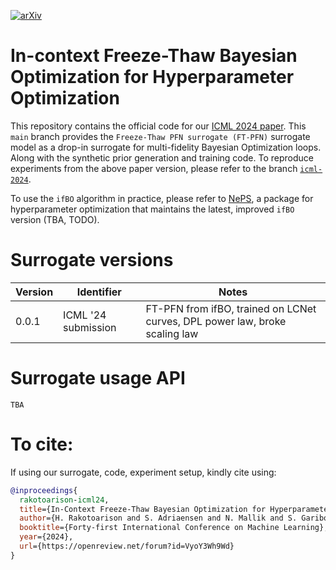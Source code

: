 [![arXiv](https://img.shields.io/badge/arXiv-2105.09821-b31b1b.svg)](https://arxiv.org/abs/2404.16795)

# In-context Freeze-Thaw Bayesian Optimization for Hyperparameter Optimization

This repository contains the official code for our [ICML 2024 paper](https://openreview.net/forum?id=VyoY3Wh9Wd). This `main` branch provides the `Freeze-Thaw PFN surrogate (FT-PFN)` surrogate model as a drop-in surrogate for multi-fidelity Bayesian Optimization loops. Along with the synthetic prior generation and training code. To reproduce experiments from the above paper version, please refer to the branch [`icml-2024`](https://github.com/automl/ifBO/tree/icml-2024).

To use the `ifBO` algorithm in practice, please refer to [NePS](https://automl.github.io/neps/latest/), a package for hyperparameter optimization that maintains the latest, improved `ifBO` version (TBA, TODO).


# Surrogate versions

| Version | Identifier | Notes |
| -------- | -------- | -------- |
| 0.0.1 | ICML '24 submission | FT-PFN from ifBO, trained on LCNet curves, DPL power law, broke scaling law |


# Surrogate usage API

```
TBA
```

# To cite:

If using our surrogate, code, experiment setup, kindly cite using:
```bibtex
@inproceedings{
  rakotoarison-icml24,
  title={In-Context Freeze-Thaw Bayesian Optimization for Hyperparameter Optimization},
  author={H. Rakotoarison and S. Adriaensen and N. Mallik and S. Garibov and E. Bergman and F. Hutter},
  booktitle={Forty-first International Conference on Machine Learning},
  year={2024},
  url={https://openreview.net/forum?id=VyoY3Wh9Wd}
}
```
